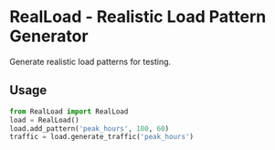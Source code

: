# RealLoad - Realistic Load Pattern Generator

Generate realistic load patterns for testing.

## Usage
```python
from RealLoad import RealLoad
load = RealLoad()
load.add_pattern('peak_hours', 100, 60)
traffic = load.generate_traffic('peak_hours')
```
